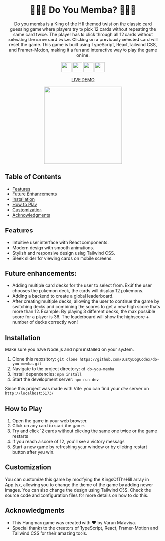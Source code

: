 <h1 align='center'>🧠🎴👑 Do You Memba? 👑🎴🧠</h1>

<p align='center'>
    Do you memba is a King of the Hill themed twist on the classic card guessing game where players try to pick 12 cards without repeating the same card twice. The player has to click through all 12 cards without selecting the same card twice. Clicking on a previously selected card will reset the game. This game is built using TypeScript, React,Tailwind CSS, and Framer-Motion, making it a fun and interactive way to play the game online.
</p>

<p align='center'>
    <img height="32" width="32" src="https://cdn.simpleicons.org/typescript"/>
    <img height="32" width="32" src="https://cdn.simpleicons.org/react"/>
    <img height="32" width="32" src="https://cdn.simpleicons.org/tailwindcss"/>
    <img height="32" width="32" src="https://cdn.simpleicons.org/framer"/>
</p>

<p align='center'>
    <a href='https://dustydogcodex.github.io/do-you-memba/' target='_blank'>LIVE DEMO</a>
</p>

<div align='center'>
    <img 
        src="https://media3.giphy.com/media/1F1p6zXsYyt8I/giphy.gif?cid=ecf05e47ban2p1kjhsft1yliigxqitphvcue796c7nv7iq42&ep=v1_gifs_search&rid=giphy.gif&ct=g"
        height='250px'    
    >
</div>

## Table of Contents

- [Features](#features)
- [Future Enhancements](#future-enhancements)
- [Installation](#installation)
- [How to Play](#how-to-play)
- [Customization](#customization)
- [Acknowledgments](#acknowledgments)

## Features
- Intuitive user interface with React components.
- Modern design with smooth animations.
- Stylish and responsive design using Tailwind CSS.
- Sleek slider for viewing cards on mobile screens.

## Future enhancements:

- Adding multiple card decks for the user to select from. Ex:if the user chooses the pokemon deck, the cards will display 12 pokemons.
- Adding a backend to create a global leaderboard.
- After creating multiple decks, allowing the user to continue the game by switching decks and combining the scores to get a new high score thats more than 12. 
Example: By playing 3 different decks, the max possible score for a player is 36. The leaderboard will show the highscore + number of decks correctly won!

## Installation
Make sure you have Node.js and npm installed on your system.

1. Clone this repository: `git clone https://github.com/DustyDogCodex/do-you-memba.git`
2. Navigate to the project directory: `cd do-you-memba`
3. Install dependencies: `npm install`
4. Start the development server: `npm run dev`

Since this project was made with Vite, you can find your dev server on `http://localhost:5173/`

## How to Play
1. Open the game in your web browser.
2. Click on any card to start the game.
3. Try and click 12 cards without clicking the same one twice or the game restarts
4. If you reach a score of 12, you'll see a victory message.
5. Start a new game by refreshing your window or by clicking restart button after you win.

## Customization
You can customize this game by modifying the KingsOfTheHill array in App.tsx, allowing you to change the theme of the game by adding newer images. You can also change the design using Tailwind CSS. Check the source code and configuration files for more details on how to do this.

## Acknowledgments
- This Hangman game was created with ❤️ by Varun Malaviya.
- Special thanks to the creators of TypeScript, React, Framer-Motion and Tailwind CSS for their amazing tools.

